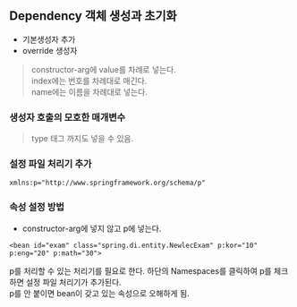 ## Dependency 객체 생성과 초기화
+ 기본생성자 추가
+ override 생성자
> constructor-arg에 value를 차례로 넣는다.  
index에는 번호를 차례대로 매긴다.       
name에는 이름을 차례대로 넣는다.

### 생성자 호출의 모호한 매개변수
> type 태그 까지도 넣을 수 있음.

### 설정 파일 처리기 추가
```
xmlns:p="http://www.springframework.org/schema/p"
```

### 속성 설정 방법
+ constructor-arg에 넣지 않고 p에 넣는다.
```
<bean id="exam" class="spring.di.entity.NewlecExam" p:kor="10" p:eng="20" p:math="30">
```
p를 처리할 수 있는 처리기를 필요로 한다.
하단의 Namespaces를 클릭하여 p를 체크하면 설정 파일 처리기가 추가된다.      
p를 안 붙이면 bean이 갖고 있는 속성으로 오해하게 됨.
